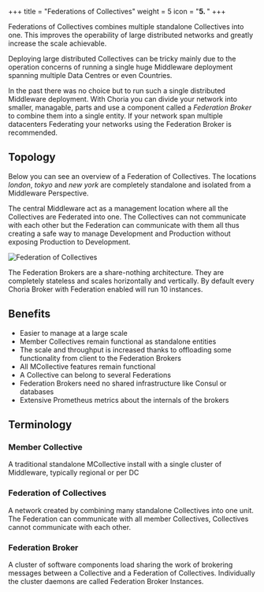 +++
title = "Federations of Collectives"
weight = 5
icon = "<b>5. </b>"
+++

Federations of Collectives combines multiple standalone Collectives into one.  This improves the operability of large distributed networks and greatly increase the scale achievable.

Deploying large distributed Collectives can be tricky mainly due to the operation concerns of running a single huge Middleware deployment spanning multiple Data Centres or even Countries.

In the past there was no choice but to run such a single distributed Middleware deployment. With Choria you can divide your network into smaller, managable, parts and use a component called a *Federation Broker* to combine them into a single entity.  If your network span multiple datacenters Federating your networks using the Federation Broker is recommended.

## Topology

Below you can see an overview of a Federation of Collectives.  The locations *london*, *tokyo* and *new york* are completely standalone and isolated from a Middleware Perspective.

The central Middleware act as a management location where all the Collectives are Federated into one.  The Collectives can not communicate with each other but the Federation can communicate with them all thus creating a safe way to manage Development and Production without exposing Production to Development.

![Federation of Collectives](../choria_federation.png)

The Federation Brokers are a share-nothing architecture. They are completely stateless and scales horizontally and vertically.  By default every Choria Broker with Federation enabled will run 10 instances.

## Benefits

 * Easier to manage at a large scale
 * Member Collectives remain functional as standalone entities
 * The scale and throughput is increased thanks to offloading some functionality from client to the Federation Brokers
 * All MCollective features remain functional
 * A Collective can belong to several Federations
 * Federation Brokers need no shared infrastructure like Consul or databases
 * Extensive Prometheus metrics about the internals of the brokers

## Terminology

### Member Collective

A traditional standalone MCollective install with a single cluster of Middleware, typically regional or per DC

### Federation of Collectives

A network created by combining many standalone Collectives into one unit.  The Federation can communicate with all member Collectives, Collectives cannot communicate with each other.

### Federation Broker

A cluster of software components load sharing the work of brokering messages between a Collective and a Federation of Collectives.  Individually the cluster daemons are called Federation Broker Instances.
